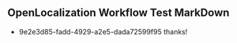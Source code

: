## OpenLocalization Workflow Test MarkDown
* 9e2e3d85-fadd-4929-a2e5-dada72599f95 thanks!

<!--HONumber=Jul16_HO3-->


